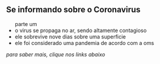 <html> 

<head>
<title> atividade </title>
<div>
<article> <h2> Se informando sobre o Coronavirus </h2> </article>
</div>
</head>

<body>
<ul> parte um 
<li> o virus se propaga no ar, sendo altamente contagioso <br> </li> 
<li> ele sobrevive nove dias sobre uma superficie <br> </li>
<li> ele foi considerado uma pandemia de acordo com a oms <br> </li>
</ul>
<article> <i> para saber mais, clique nos links abaixo </i> </article>
<a href = "coronaum." </a>
<a href = "coronadois.html" </a>
<a href = "coronatres.html" </a>

</body>

</html>
